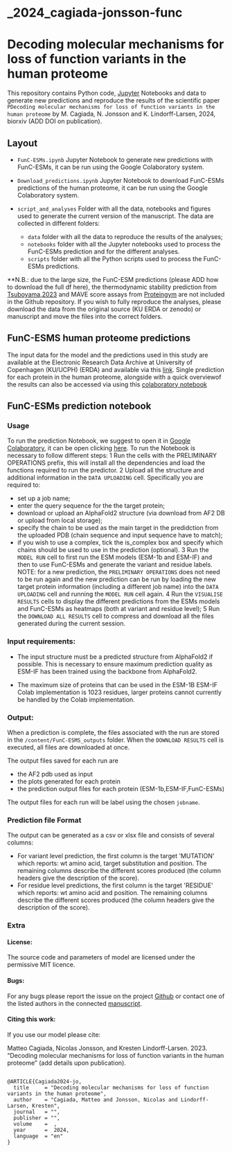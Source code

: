# _2024_cagiada-jonsson-func

# Decoding molecular mechanisms for loss of function variants in the human proteome

This repository contains Python code, [Jupyter](http://jupyter.org) Notebooks and data to generate new predictions and reproduce the results of the scientific paper `PDecoding molecular mechanisms for loss of function variants in the human proteome` by M. Cagiada, N. Jonsson and K. Lindorff-Larsen, 2024, biorxiv (ADD DOI on publication).

## Layout
- `FunC-ESMs.ipynb` Jupyter Notebook to generate new predictions with FunC-ESMs, it can be run using the Google Colaboratory system.
- `Download_predictions.ipynb` Jupyter Notebook to download FunC-ESMs predictions of the human proteome, it can be run using the Google Colaboratory system.

- `script_and_analyses` Folder with all the data, notebooks and figures used to generate the current version of the manuscript. The data are collected in different folders:
  - `data` folder with all the data to reproduce the results of the analyses;
  - `notebooks` folder with all the Jupyter notebooks used to process the FunC-ESMs prediction and for the different analyses.
  - `scripts` folder with all the Python scripts used to process the FunC-ESMs predictions.

**N.B.: due to the large size, the FunC-ESM predictions (please ADD how to download the full df here), the thermodynamic stability prediction from [Tsuboyama,2023](https://www.nature.com/articles/s41586-023-06328-6) and MAVE score assays from [Proteingym](https://proteingym.org/) are not included in the Github repository. If you wish to fully reproduce the analyses, please download the data from the original source (KU ERDA or zenodo) or manuscript and move the files into the correct folders.

## FunC-ESMS human proteome predictions

The input data for the model and the predictions used in this study are available at the Electronic Research Data Archive at University of Copenhagen (KU/UCPH) (ERDA) and available via this [link](https://sid.erda.dk/cgi-sid/ls.py?share_id=DUWFpyjZp0). Single prediction for each protein in the human proteome, alongside with a quick overviewof the results can also be accessed via using this [colaboratory notebook](https://colab.research.google.com/github/KULL-Centre/_2024_cagiada-jonsson-func/blob/main/Download_predictions.ipynb)
    
## FunC-ESMs prediction notebook
### Usage
To run the prediction Notebook, we suggest to open it in [Google Colaboratory](https://colab.research.google.com/), it can be open clicking [here](https://colab.research.google.com/github/KULL-Centre/_2024_cagiada-jonsson-func/blob/main/FunC_ESMs.ipynb).
To run the Notebook is necessary to follow different steps:
1 Run the cells with the PRELIMINARY OPERATIONS prefix, this will install all the dependencies and load the functions required to run the predictor.
2 Upload all the structure and additional information in the `DATA UPLOADING` cell. Specifically you are required to:
  - set up a job name;
  - enter the query sequence for the the target protein;
  - download or upload an AlphaFold2 structure (via download from AF2 DB or upload from local storage);
  - specify the chain to be used as the main target in the predidction from the uploaded PDB (chain sequence and input sequence have to match);
  - if you wish to use a complex, tick the is_complex box and specify which chains should be used to use in the prediction (optional).
3 Run the `MODEL RUN` cell to first run the ESM models (ESM-1b and ESM-IF) and then to use FunC-ESMs and generate the variant and residue labels.
NOTE: for a new prediction, the `PRELIMINARY OPERATIONS` does not need to be run again and the new prediction can be run by loading the new target protein information (including a different job name) into the `DATA UPLOADING` cell and running the  `MODEL RUN` cell again.
4 Run the `VISUALISE RESULTS` cells  to display the different predictions from the ESMs models and FunC-ESMs as heatmaps (both at variant and residue level);
5 Run the `DOWNLOAD ALL RESULTS` cell to compress and download all the files generated during the current session.

### Input requirements:

- The input structure must be a predicted structure from AlphaFold2 if possible. This is necessary to ensure maximum prediction quality as ESM-IF has been trained using the backbone from AlphaFold2.

- The maximum size of proteins that can be used in the ESM-1B ESM-IF Colab implementation is 1023 residues, larger proteins cannot currently be handled by the Colab implementation.

### Output:

When a prediction is complete, the files associated with the run are stored in the `/content/FunC-ESMS_outputs` folder. When the `DOWNLOAD RESULTS` cell is executed, all files are downloaded at once.

The output files saved for each run are
- the AF2 pdb used as input
- the plots generated for each protein
- the prediction output files for each protein (ESM-1b,ESM-IF,FunC-ESMs)

The output files for each run will be label using the chosen `jobname`.

### Prediction file Format
The output can be generated as a csv or xlsx file and consists of several columns:
- For variant level prediction, the first column is the target 'MUTATION' which reports: wt amino acid, target substitution and position. The remaining columns describe the different scores produced (the column headers give the description of the score).
- For residue level predictions, the first column is the target 'RESIDUE' which reports: wt amino acid and position. The remaining columns describe the different scores produced (the column headers give the description of the score).


### Extra
#### License:

The source code and parameters of model are licensed under the permissive MIT licence.

#### Bugs:

For any bugs please report the issue on the project [Github](https://github.com/KULL-Centre/_2024_cagiada-jonsson-func) or contact one of the listed authors in the connected [manuscript](https://doi.org/).

#### Citing this work:

If you use our model please cite:

Matteo Cagiada, Nicolas Jonsson, and Kresten Lindorff-Larsen. 2023. “Decoding molecular mechanisms for loss of function variants in the human proteome” (add details upon publication).
```

@ARTICLE{Cagiada2024-jo,
  title     = "Decoding molecular mechanisms for loss of function variants in the human proteome",
  author    = "Cagiada, Matteo and Jonsson, Nicolas and Lindorff-Larsen, Kresten",
  journal   = "",
  publisher = "",
  volume    =  ,
  year      =  2024,
  language  = "en"
}
